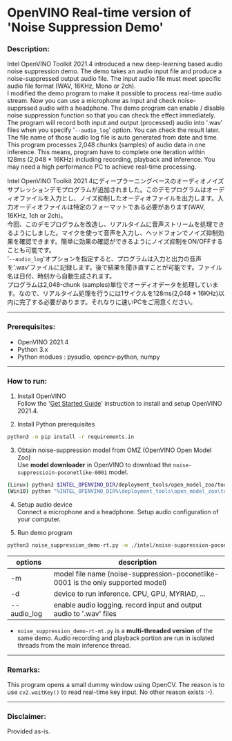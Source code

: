 # OpenVINO Real-time version of 'Noise Suppression Demo'  

### Description:  
Intel OpenVINO Toolkit 2021.4 introduced a new deep-learning based audio noise suppression demo. The demo takes an audio input file and produce a noise-suppressed output audio file. The input audio file must meet specific audio file format (WAV, 16KHz, Mono or 2ch).  
 I modified the demo program to make it possible to process real-time audio stream. Now you can use a microphone as 
input and check noise-supprssed audio with a headphone. The demo program can enable / disable noise suppression function so that you can check the effect immediately.  
The program will record both input and output (processed) audio into '.wav' files when you specify '`--audio_log`' option. You can check the result later. The file name of those audio log file is auto generated from date and time.  
This program processes 2,048 chunks (samples) of audio data in one inference. This means, program have to complete one iteration within 128ms (2,048 * 16KHz) including recording, playback and inference. You may need a high performance PC to achieve real-time processing.      
  
Intel OpenVINO Toolkit 2021.4にディープラーニングベースのオーディオノイズサプレッションデモプログラムが追加されました。このデモプログラムはオーディオファイルを入力とし、ノイズ抑制したオーディオファイルを出力します。入力オーディオファイルは特定のフォーマットである必要があります(WAV, 16KHz, 1ch or 2ch)。  
今回、このデモプログラムを改造し、リアルタイムに音声ストリームを処理できるようにしました。マイクを使って音声を入力し、ヘッドフォンでノイズ抑制効果を確認できます。簡単に効果の確認ができるようにノイズ抑制をON/OFFすることも可能です。  
'`--audio_log`'オプションを指定すると、プログラムは入力と出力の音声を'.wav'ファイルに記録します。後で結果を聞き直すことが可能です。ファイル名は日付、時刻から自動生成されます。  
プログラムは2,048-chunk (samples)単位でオーディオデータを処理しています。なので、リアルタイム処理を行うには1サイクルを128ms(2,048 * 16KHz)以内に完了する必要があります。それなりに速いPCをご用意ください。  

---
### Prerequisites:  
- OpenVINO 2021.4    
- Python 3.x  
- Python modues : pyaudio, opencv-python, numpy  

---
### How to run:

1. Install OpenVINO  
 Follow the '[Get Started Guide](https://docs.openvinotoolkit.org/latest/index.html)' instruction to install and setup OpenVINO 2021.4.

2. Install Python prerequisites  
```sh
python3 -m pip install -r requirements.in
```

3. Obtain noise-suppression model from OMZ (OpenVINO Open Model Zoo)  
 Use **model downloader** in OpenVINO to download the `noise-suppressioin-poconetlike-0001` model.  
 ```sh
 (Linux) python3 $INTEL_OPENVINO_DIR/deployment_tools/open_model_zoo/tools/downloader/downloader.py --name noise-suppression-poconetlike-0001
 (Win10) python "%INTEL_OPENVINO_DIR%\deployment_tools\open_model_zoo\tools\downloader\downloader.py" --name noise-suppression-poconetlike-0001
 ```

4. Setup audio device  
 Connect a microphone and a headphone. Setup audio configuration of your computer.  

5. Run demo program  
```sh
python3 noise_suppression_demo-rt.py -m ./intel/noise-suppression-poconetlike-0001/FP16/noise-suppression-poconetlike-0001.xml -d CPU
```  
|options|description|
|----|----|
|-m|model file name (noise-suppression-poconetlike-0001 is the only supported model)|
|-d|device to run inference. CPU, GPU, MYRIAD, ...|
|--audio_log|enable audio logging. record input and output audio to '.wav' files|
* `noise_suppression_demo-rt-mt.py` is a **multi-threaded version** of the same demo. Audio recording and playback portion are run in isolated threads from the main inference thread.    

---
### Remarks:   
This program opens a small dummy window using OpenCV. The reason is to use `cv2.waitKey()` to read real-time key input. No other reason exists :-).   

---

### Disclaimer:  
Provided as-is.  

